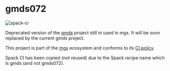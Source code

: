 # gmds072

![spack-ci](https://github.com/LIHPC-Computational-Geometry/gmds072/actions/workflows/spack-ci.yml/badge.svg)

Deprecated version of the [gmds](https://github.com/LIHPC-Computational-Geometry/gmds) project still in used in mgx. It will be soon replaced by the current gmds project.

This project is part of the [mgx](https://github.com/LIHPC-Computational-Geometry/mgx) ecosystem and conforms to its [CI policy](https://github.com/LIHPC-Computational-Geometry/spack_recipes#ci-and-versioning-policy-of-mgx-ecosystem-projects).

Spack CI has been copied (not reused) due to the Spack recipe name which is gmds (and not gmds072).

